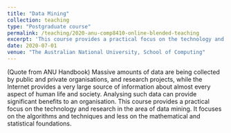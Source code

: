```yaml
---
title: "Data Mining"
collection: teaching
type: "Postgraduate course"
permalink: /teaching/2020-anu-comp8410-online-blended-teaching
excerpt: 'This course provides a practical focus on the technology and research in the area of data mining.'
date: 2020-07-01
venue: "The Australian National University, School of Computing"
---
```

(Quote from ANU Handbook) Massive amounts of data are being collected by public and private organisations, and research projects, while the Internet provides a very large source of information about almost every aspect of human life and society. Analysing such data can provide significant benefits to an organisation. This course provides a practical focus on the technology and research in the area of data mining. It focuses on the algorithms and techniques and less on the mathematical and statistical foundations.
